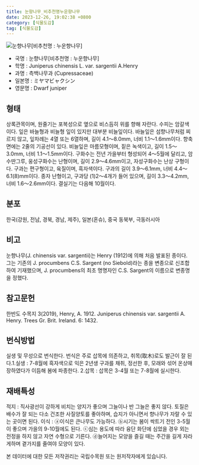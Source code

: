 ```yaml
---
title: 눈향나무_비추천명누운향나무
date: 2023-12-26, 19:02:38 +0800
category: [식물도감]
tag: [식물도감]
---
```




![눈향나무[비추천명 : 누운향나무]](http://www.nature.go.kr/fileUpload/plants/basic/Cupressaceae/Juniperus/15049/15049_1_th2.JPG)
- 국명 : 눈향나무[비추천명 : 누운향나무]
- 학명 : Juniperus chinensis L. var. sargentii A.Henry
- 과명 : 측백나무과 (Cupressaceae)
- 일본명 : ミヤマビャクシン
- 영문명 : Dwarf juniper


## 형태
상록관목이며, 원줄기는 포복성으로 옆으로 비스듬히 위를 향해 자란다. 수피는 암갈색이다. 잎은 바늘형과 비늘형 잎이 있지만 대부분 비늘잎이다. 바늘잎은 섬향나무처럼 찌르지 않고, 잎차례는 4열 또는 6열하며, 길이 4.1～8.0mm, 너비 1.1～1.6mm이다. 향축면에는 2줄의 기공선이 있다. 비늘잎은 마름모형이며, 짙은 녹색이고, 길이 1.5～3.0mm, 너비 1.1～1.5mm이다. 구화수는 전년 가을부터 형성되어 4～5월에 달리고, 암수딴그루, 웅성구화수는 난형이며, 길이 2.9～4.6mm이고, 자성구화수는 난상 구형이다. 구과는 편구형이고, 육질이며, 흑자색이다. 구과의 길이 3.9～6.1mm, 너비 4.4～6.1(8)mm이다. 종자 난형이고, 구과당 (1)2～4개가 들어 있으며, 길이 3.3～4.2mm, 너비 1.6～2.6mm이다. 결실기는 다음해 10월이다.
## 분포
한국(강원, 전남, 경북, 경남, 제주), 일본(혼슈), 중국 동북부, 극동러시아
## 비고
눈향나무(J. chinensis var. sargentii)는 Henry (1912)에 의해 처음 발표된 종이다. 그는 기존의 J. procumbens C.S. Sargent (no Siebold)라는 종을 변종으로 신조합하여 기재했으며, J. procumbens의 최초 명명자인 C.S. Sargent의 이름으로 변종명을 정했다. 
## 참고문헌
한반도 수목지 3(2019), Henry, A. 1912. Juniperus chinensis var. sargentii A. Henry. Trees Gr. Brit. Ireland. 6: 1432.
## 번식방법
실생 및 무성으로 번식한다. 번식은 주로 삽목에 의존하고, 취목(取木)로도 발근이 잘 된다.1.실생 : 7-8월에 흑자색으로 익은 2년생 구과를 채취, 정선한 후, 모래와 섞어 온상매장하였다가 이듬해 봄에 파종한다. 2.삽목 : 삽목은 3-4월 또는 7-8월에 실시한다.
## 재배특성
적지 : 직사광선이 강하게 비치는 양지가 좋으며 그늘이나 반 그늘은 좋지 않다. 토질은 배수가 잘 되는 다소 건조한 사질양토를 좋아하며, 습지가 아니면서 향나무가 자랄 수 있는 곳이면 된다. 이식 : ⓐ이식은 큰나무도 가능하다. ⓑ시기는 봄이 싹트기 전인 3-5월이 좋으며 가을의 9-10월에도 된다. ⓒ심는 용도에 따라 융단 화단에 심었을 경우 외는 전정을 하지 않고 자연 수형으로 기른다. ⓓ늘어지는 모양을 즐길 때는 주간을 길게 자라게하며 곁가지를 줄여야 모양이 있다.






본 데이터에 대한 모든 저작권리는 국립수목원 또는 원저작자에게 있습니다.
